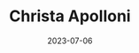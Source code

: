 ---
title: Christa Apolloni
date: 2023-07-06
role: Teamleiterin Administration, Assistentin der Geschäftsführerin
email: christa.apolloni@adesso-sozialberatung.ch
phone: 062 207 00 10
edu:
  - Sachbearbeiterin Rechnungswesen edupool.ch
  - Kaufmännische Ausbildung mit Handelsdiplom
  - Dipl. Autolackiererin EFZ
  - Dipl. Malerin EFZ
core:
  - Dienstleistungsorientiert
  - Fachwissen Unterhaltsverträge und Rechnungswesen
---